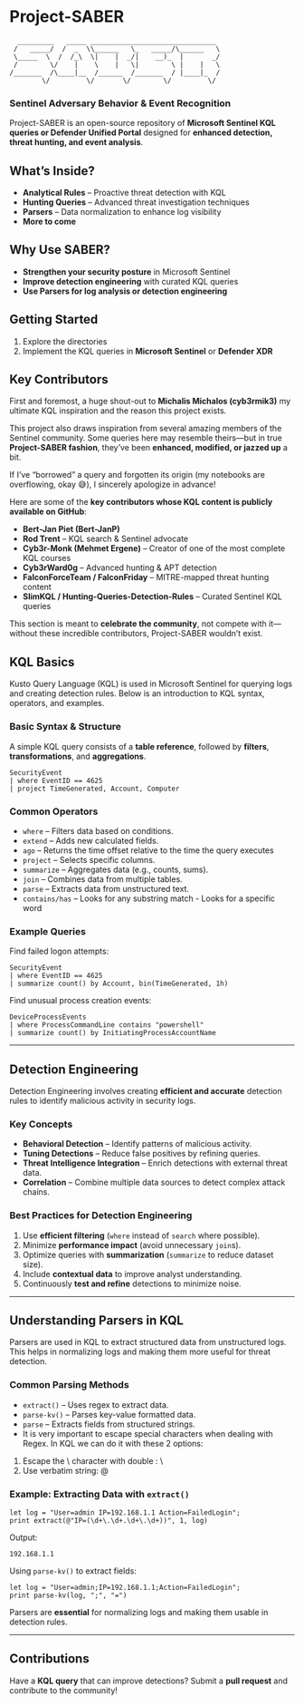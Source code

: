 # **Project-SABER**   
```
  _________   _____ _______________________________  
 /   _____/  /  _  \\______   \_   _____/\______   \  
 \_____  \  /  /_\  \|    |  _/|    __)_  |       _/  
 /        \/    |    \    |   \|        \ |    |   \  
/_______  /\____|__  /______  /_______  / |____|_  /  
        \/         \/       \/        \/         \/   
```
### **Sentinel Adversary Behavior & Event Recognition**  

Project-SABER is an open-source repository of **Microsoft Sentinel KQL queries or Defender Unified Portal** designed for **enhanced detection, threat hunting, and event analysis**.  

##  **What’s Inside?**  
- **Analytical Rules** – Proactive threat detection with KQL  
- **Hunting Queries** – Advanced threat investigation techniques
- **Parsers** – Data normalization to enhance log visibility
- **More to come**

## **Why Use SABER?**  
- **Strengthen your security posture** in Microsoft Sentinel  
- **Improve detection engineering** with curated KQL queries
- **Use Parsers for log analysis or detection engineering** 

## **Getting Started**  
1. Explore the directories
2. Implement the KQL queries in **Microsoft Sentinel** or  **Defender XDR**

## **Key Contributors**  
First and foremost, a huge shout-out to **Michalis Michalos (cyb3rmik3)** my ultimate KQL inspiration and the reason this project exists. 

This project also draws inspiration from several amazing members of the Sentinel community. Some queries here may resemble theirs—but in true **Project-SABER fashion**, they’ve been **enhanced, modified, or jazzed up** a bit.  

If I’ve “borrowed” a query and forgotten its origin (my notebooks are overflowing, okay 😅), I sincerely apologize in advance!  

Here are some of the **key contributors whose KQL content is publicly available on GitHub**:

- **Bert-Jan Piet (Bert-JanP)** 
- **Rod Trent** – KQL search & Sentinel advocate  
- **Cyb3r-Monk (Mehmet Ergene)** – Creator of one of the most complete KQL courses  
- **Cyb3rWard0g** – Advanced hunting & APT detection  
- **FalconForceTeam / FalconFriday** – MITRE-mapped threat hunting content  
- **SlimKQL / Hunting-Queries-Detection-Rules** – Curated Sentinel KQL queries  

This section is meant to **celebrate the community**, not compete with it—without these incredible contributors, Project-SABER wouldn’t exist.  

##  **KQL Basics**  
Kusto Query Language (KQL) is used in Microsoft Sentinel for querying logs and creating detection rules. Below is an introduction to KQL syntax, operators, and examples.

### **Basic Syntax & Structure**  
A simple KQL query consists of a **table reference**, followed by **filters**, **transformations**, and **aggregations**.

```kql
SecurityEvent
| where EventID == 4625
| project TimeGenerated, Account, Computer
```

### **Common Operators**  
- `where` – Filters data based on conditions.
- `extend` – Adds new calculated fields.
- `ago` – Returns the time offset relative to the time the query executes
- `project` – Selects specific columns.
- `summarize` – Aggregates data (e.g., counts, sums).
- `join` – Combines data from multiple tables.
- `parse` – Extracts data from unstructured text.
- `contains/has` – Looks for any substring match - Looks for a specific word

### **Example Queries**  
Find failed logon attempts:
```kql
SecurityEvent
| where EventID == 4625
| summarize count() by Account, bin(TimeGenerated, 1h)
```

Find unusual process creation events:
```kql
DeviceProcessEvents
| where ProcessCommandLine contains "powershell"
| summarize count() by InitiatingProcessAccountName
```

---

##  **Detection Engineering**  
Detection Engineering involves creating **efficient and accurate** detection rules to identify malicious activity in security logs. 

### **Key Concepts**  
- **Behavioral Detection** – Identify patterns of malicious activity.
- **Tuning Detections** – Reduce false positives by refining queries.
- **Threat Intelligence Integration** – Enrich detections with external threat data.
- **Correlation** – Combine multiple data sources to detect complex attack chains.

### **Best Practices for Detection Engineering**  
1. Use **efficient filtering** (`where` instead of `search` where possible).
2. Minimize **performance impact** (avoid unnecessary `join`s).
3. Optimize queries with **summarization** (`summarize` to reduce dataset size).
4. Include **contextual data** to improve analyst understanding.
5. Continuously **test and refine** detections to minimize noise.

---

##  **Understanding Parsers in KQL**  
Parsers are used in KQL to extract structured data from unstructured logs. This helps in normalizing logs and making them more useful for threat detection.

### **Common Parsing Methods**  
- `extract()` – Uses regex to extract data.
- `parse-kv()` – Parses key-value formatted data.
- `parse` – Extracts fields from structured strings.
- It is very important to escape special characters when dealing with Regex. In KQL we can do it with these 2 options:
  
1. Escape the \ character with double \: \\
2. Use verbatim string: @

### **Example: Extracting Data with `extract()`**  
```kql
let log = "User=admin IP=192.168.1.1 Action=FailedLogin";
print extract(@"IP=(\d+\.\d+.\d+\.\d+))", 1, log)
```
Output:
```
192.168.1.1
```

Using `parse-kv()` to extract fields:
```kql
let log = "User=admin;IP=192.168.1.1;Action=FailedLogin";
print parse-kv(log, ";", "=")
```

Parsers are **essential** for normalizing logs and making them usable in detection rules.

---

## **Contributions**  
Have a **KQL query** that can improve detections? Submit a **pull request** and contribute to the community!  
